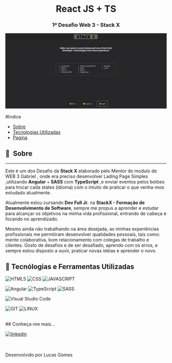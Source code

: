 <h1 align="center">React JS + TS</h1>
<h3 align="center">1º Desafio Web 3 - Stack X</h3>

<p align="center">
  <img src="https://github.com/llucasgomes/Desafio-StackX-Web3-Angular-Ts/blob/main/src/assets/images/tela.png" alt="Imagem de tela do projeto"/>
  
  
</p>
#Indice

- [Sobre](#-sobre)
- [Tecnologias Utilizadas](#-tecnologias-utilizadas)
- [Pagina](https://desafio-stack-x-web3-react-ts.vercel.app/)

## 🔖&nbsp; Sobre

---

Este é um dos Desafio da <strong>Stack X</strong>  elaborado pelo Mentor do modulo de WEB 3 Gabriel , onde era preciso desenvolver Lading Page Simples ,utilizando <strong>Angular </strong> +<strong> SASS</strong> com <strong> TypeScript</strong> ,e enviar eventos pelos botões para trocar cada states (idioma) com o intuito de praticar o que venha-mos estudado atualmente.



Atualmente estou cursando <strong>Dev Full Jr.</strong> na <strong>StackX - Formação de Desenvolvimento de Software</strong>,
sempre me propus a aprender e estudar para alcançar os objetivos na minha vida profissional, entrando de cabeça e focando no aprendizado.

Mesmo ainda não trabalhando na área desejada, as minhas experiências profissionais me permitiram desenvolver qualidades pessoais, tais como: mente colaborativa, bom relacionamento com colegas de trabalho e clientes. Gosto de desafios e de ser desafiado, aprendo com os erros, e sempre estou disposto a ouvir, praticar novas idéias e aprender o novo.
<br>

## 🚀 Tecnólogias e Ferramentas Utilizadas

![HTML5](https://img.shields.io/badge/HTML5-E34F26?style=for-the-badge&logo=html5&logoColor=white) ![CSS](https://img.shields.io/badge/CSS3-1572B6?style=for-the-badge&logo=css3&logoColor=white) ![JAVASCRIPT](https://img.shields.io/badge/JavaScript-F7DF1E?style=for-the-badge&logo=javascript&logoColor=black) 

![Angular](https://img.shields.io/badge/angular-%23DD0031.svg?style=for-the-badge&logo=angular&logoColor=white) ![TypeScript](https://img.shields.io/badge/typescript-%23007ACC.svg?style=for-the-badge&logo=typescript&logoColor=white) ![SASS](https://img.shields.io/badge/SASS-hotpink.svg?style=for-the-badge&logo=SASS&logoColor=white)

![Visual Studio Code](https://img.shields.io/badge/Visual_Studio-5C2D91?style=for-the-badge&logo=visual%20studio&logoColor=white)

![GIT](https://img.shields.io/badge/Git-E34F26?style=for-the-badge&logo=git&logoColor=white) ![LINUX](https://img.shields.io/badge/Linux-E34F26?style=for-the-badge&logo=linux&logoColor=black)

<br>
## Conheça-me mais...

[<img src='https://img.shields.io/badge/LinkedIn-0077B5?style=for-the-badge&logo=linkedin&logoColor=white' alt='linkedin' height='30'>](https://www.linkedin.com/in/llucasgomess/)

<br><br>
Desenvolvido por Lucas Gomes